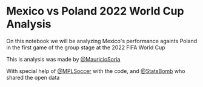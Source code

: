 # Mexico vs Poland 2022 World Cup Analysis

On this notebook we will be analyzing Mexico's performance againts Poland in the first game of the group stage at the 2022 FIFA World Cup

This is analysis was made by [@MauricioSoria](https://www.linkedin.com/in/mauricio-soria1/)

With special help of [@MPLSoccer](https://mplsoccer.readthedocs.io/en/latest/index.html) with the code, and [@StatsBomb](https://statsbomb.com/es/noticias/datos-gratuitos-la-copa-mundial-2022-con-statsbomb-360/l) who shared the open data
